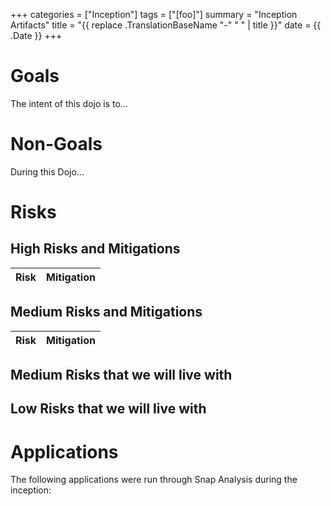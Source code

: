 +++
categories = ["Inception"]
tags = ["[foo]"]
summary = "Inception Artifacts"
title = "{{ replace .TranslationBaseName "-" " " | title }}"
date = {{ .Date }}
+++

# Goals

The intent of this dojo is to...


# Non-Goals

During this Dojo...


# Risks

## High Risks and Mitigations

| Risk        | Mitigation           |
| ----------- | -------------------- |



## Medium Risks and Mitigations

| Risk          | Mitigation    |
| ------------- | ------------- |

## Medium Risks that we will live with


## Low Risks that we will live with


# Applications

The following applications were run through Snap Analysis during the inception:
